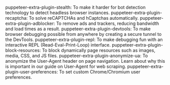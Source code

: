 puppeteer-extra-plugin-stealth: To make it harder for bot detection technology to detect headless browser instances.
puppeteer-extra-plugin-recaptcha: To solve reCAPTCHAs and hCaptchas automatically.
puppeteer-extra-plugin-adblocker: To remove ads and trackers, reducing bandwidth and load times as a result.
puppeteer-extra-plugin-devtools: To make browser debugging possible from anywhere by creating a secure tunnel to the DevTools.
puppeteer-extra-plugin-repl: To make debugging fun with an interactive REPL (Read-Eval-Print-Loop) interface.
puppeteer-extra-plugin-block-resources: To block dynamically page resources such as images, media, CSS, and JS files.
puppeteer-extra-plugin-anonymize-ua: To anonymize the User-Agent header on page navigation. Learn about why this is important in our guide on User-Agent for web scraping.
puppeteer-extra-plugin-user-preferences: To set custom Chrome/Chromium user preferences.
